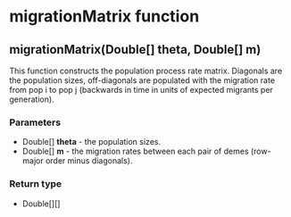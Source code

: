 migrationMatrix function
========================
migrationMatrix(Double[] **theta**, Double[] **m**)
---------------------------------------------------

This function constructs the population process rate matrix. Diagonals are the population sizes, off-diagonals are populated with the migration rate from pop i to pop j (backwards in time in units of expected migrants per generation).

### Parameters

- Double[] **theta** - the population sizes.
- Double[] **m** - the migration rates between each pair of demes (row-major order minus diagonals).

### Return type

- Double[][]



